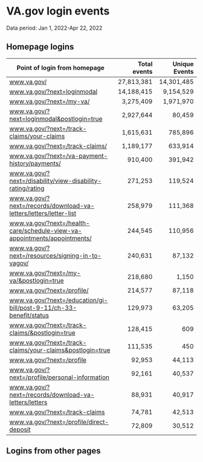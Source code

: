# VA.gov login events
Data period: Jan 1, 2022-Apr 22, 2022	

## Homepage logins
Point of login from homepage	|	Total events	|	Unique Events
---	|	--:	|	--:
www.va.gov/	|	27,813,381	|	14,301,485
www.va.gov/?next=loginmodal	|	14,188,415	|	9,154,529
www.va.gov/?next=/my-va/	|	3,275,409	|	1,971,970
www.va.gov/?next=loginmodal&postlogin=true	|	2,927,644	|	80,459
www.va.gov/?next=/track-claims/your-claims	|	1,615,631	|	785,896
www.va.gov/?next=/track-claims/	|	1,189,177	|	633,914
www.va.gov/?next=/va-payment-history/payments/	|	910,400	|	391,942
www.va.gov/?next=/disability/view-disability-rating/rating	|	271,253	|	119,524
www.va.gov/?next=/records/download-va-letters/letters/letter-list	|	258,979	|	111,368
www.va.gov/?next=/health-care/schedule-view-va-appointments/appointments/	|	244,545	|	110,956
www.va.gov/?next=/resources/signing-in-to-vagov/	|	240,631	|	87,132
www.va.gov/?next=/my-va/&postlogin=true	|	218,680	|	1,150
www.va.gov/?next=/profile/	|	214,577	|	87,118
www.va.gov/?next=/education/gi-bill/post-9-11/ch-33-benefit/status	|	129,973	|	63,205
www.va.gov/?next=/track-claims/&postlogin=true	|	128,415	|	609
www.va.gov/?next=/track-claims/your-claims&postlogin=true	|	111,535	|	450
www.va.gov/?next=/profile	|	92,953	|	44,113
www.va.gov/?next=/profile/personal-information	|	92,161	|	40,537
www.va.gov/?next=/records/download-va-letters/letters	|	88,931	|	40,917
www.va.gov/?next=/track-claims	|	74,781	|	42,513
www.va.gov/?next=/profile/direct-deposit	|	72,809	|	30,512

## Logins from other pages
